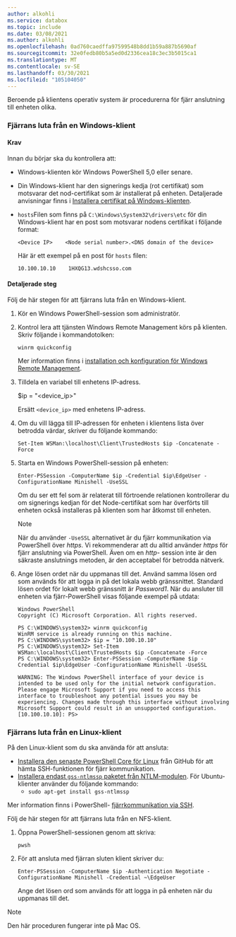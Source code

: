 ```yaml
---
author: alkohli
ms.service: databox
ms.topic: include
ms.date: 03/08/2021
ms.author: alkohli
ms.openlocfilehash: 0ad760caedffa97599548b8dd1b59a887b5690af
ms.sourcegitcommit: 32e0fedb80b5a5ed0d2336cea18c3ec3b5015ca1
ms.translationtype: MT
ms.contentlocale: sv-SE
ms.lasthandoff: 03/30/2021
ms.locfileid: "105104050"
---
```

Beroende på klientens operativ system är procedurerna för fjärr anslutning till enheten olika.

### <a name="remotely-connect-from-a-windows-client"></a>Fjärrans luta från en Windows-klient


#### <a name="prerequisites"></a>Krav

Innan du börjar ska du kontrollera att:

- Windows-klienten kör Windows PowerShell 5,0 eller senare.
- Din Windows-klient har den signerings kedja (rot certifikat) som motsvarar det nod-certifikat som är installerat på enheten. Detaljerade anvisningar finns i [Installera certifikat på Windows-klienten](../articles/databox-online/azure-stack-edge-gpu-manage-certificates.md#import-certificates-on-the-client-accessing-the-device).
- `hosts`Filen som finns på `C:\Windows\System32\drivers\etc` för din Windows-klient har en post som motsvarar nodens certifikat i följande format:

    `<Device IP>    <Node serial number>.<DNS domain of the device>`

    Här är ett exempel på en post för `hosts` filen:
 
    `10.100.10.10    1HXQG13.wdshcsso.com`
  

#### <a name="detailed-steps"></a>Detaljerade steg

Följ de här stegen för att fjärrans luta från en Windows-klient.

1. Kör en Windows PowerShell-session som administratör.
2. Kontrol lera att tjänsten Windows Remote Management körs på klienten. Skriv följande i kommandotolken:

    `winrm quickconfig`

    Mer information finns i [installation och konfiguration för Windows Remote Management](/windows/win32/winrm/installation-and-configuration-for-windows-remote-management#quick-default-configuration).

3. Tilldela en variabel till enhetens IP-adress.

    $ip = "<device_ip>"

    Ersätt `<device_ip>` med enhetens IP-adress.

4. Om du vill lägga till IP-adressen för enheten i klientens lista över betrodda värdar, skriver du följande kommando:

    `Set-Item WSMan:\localhost\Client\TrustedHosts $ip -Concatenate -Force`

5. Starta en Windows PowerShell-session på enheten:

    `Enter-PSSession -ComputerName $ip -Credential $ip\EdgeUser -ConfigurationName Minishell -UseSSL`

    Om du ser ett fel som är relaterat till förtroende relationen kontrollerar du om signerings kedjan för det Node-certifikat som har överförts till enheten också installeras på klienten som har åtkomst till enheten.

    > [!NOTE] 
    > När du använder `-UseSSL` alternativet är du fjärr kommunikation via PowerShell över *https*. Vi rekommenderar att du alltid använder *https* för fjärr anslutning via PowerShell. Även om en *http-* session inte är den säkraste anslutnings metoden, är den acceptabel för betrodda nätverk.

6. Ange lösen ordet när du uppmanas till det. Använd samma lösen ord som används för att logga in på det lokala webb gränssnittet. Standard lösen ordet för lokalt webb gränssnitt är *Password1*. När du ansluter till enheten via fjärr-PowerShell visas följande exempel på utdata:  

    ```
    Windows PowerShell
    Copyright (C) Microsoft Corporation. All rights reserved.
    
    PS C:\WINDOWS\system32> winrm quickconfig
    WinRM service is already running on this machine.
    PS C:\WINDOWS\system32> $ip = "10.100.10.10"
    PS C:\WINDOWS\system32> Set-Item WSMan:\localhost\Client\TrustedHosts $ip -Concatenate -Force
    PS C:\WINDOWS\system32> Enter-PSSession -ComputerName $ip -Credential $ip\EdgeUser -ConfigurationName Minishell -UseSSL

    WARNING: The Windows PowerShell interface of your device is intended to be used only for the initial network configuration. Please engage Microsoft Support if you need to access this interface to troubleshoot any potential issues you may be experiencing. Changes made through this interface without involving Microsoft Support could result in an unsupported configuration.
    [10.100.10.10]: PS>
    ```

### <a name="remotely-connect-from-a-linux-client"></a>Fjärrans luta från en Linux-klient

På den Linux-klient som du ska använda för att ansluta:

- [Installera den senaste PowerShell Core för Linux](/powershell/scripting/install/installing-powershell-core-on-linux) från GitHub för att hämta SSH-funktionen för fjärr kommunikation. 
- [Installera endast `gss-ntlmssp` paketet från NTLM-modulen](https://github.com/Microsoft/omi/blob/master/Unix/doc/setup-ntlm-omi.md). För Ubuntu-klienter använder du följande kommando:
    - `sudo apt-get install gss-ntlmssp`

Mer information finns i PowerShell- [fjärrkommunikation via SSH](/powershell/scripting/learn/remoting/ssh-remoting-in-powershell-core).

Följ de här stegen för att fjärrans luta från en NFS-klient.

1. Öppna PowerShell-sessionen genom att skriva:

    `pwsh`
 
2. För att ansluta med fjärran sluten klient skriver du:

    `Enter-PSSession -ComputerName $ip -Authentication Negotiate -ConfigurationName Minishell -Credential ~\EdgeUser`

    Ange det lösen ord som används för att logga in på enheten när du uppmanas till det.
 
> [!NOTE]
> Den här proceduren fungerar inte på Mac OS.